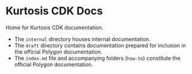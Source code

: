 # Kurtosis CDK Docs

Home for Kurtosis CDK documentation.

- The `internal` directory houses internal documentation.
- The `draft` directory contains documentation prepared for inclusion in the official Polygon documentation.
- The `index.md` file and accompanying folders (`how-to`) constitute the official Polygon documentation.
